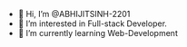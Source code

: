 - 👋 Hi, I’m @ABHIJITSINH-2201
- 👀 I’m interested in Full-stack Developer.
- 🌱 I’m currently learning Web-Development

<!---
ABHIJITSINH-2201/ABHIJITSINH-2201 is a ✨ special ✨ repository because its `README.md` (this file) appears on your GitHub profile.
You can click the Preview link to take a look at your changes.
--->
